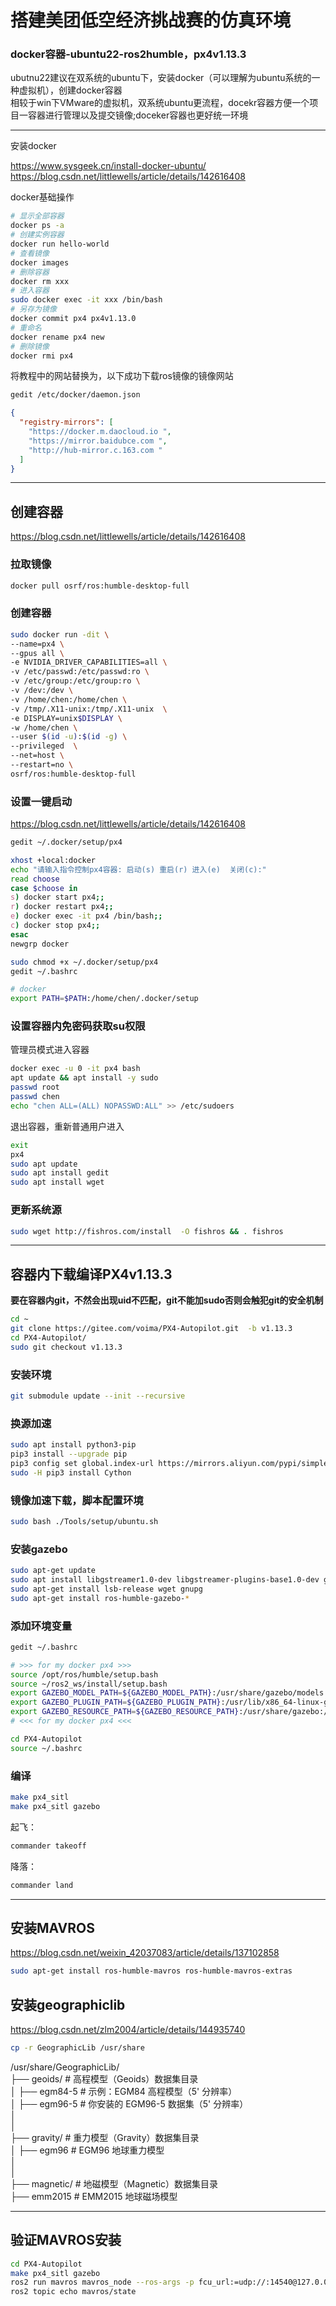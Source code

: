 # 搭建美团低空经济挑战赛的仿真环境

### docker容器-ubuntu22-ros2humble，px4v1.13.3

ubutnu22建议在双系统的ubuntu下，安装docker（可以理解为ubuntu系统的一种虚拟机），创建docker容器  
相较于win下VMware的虚拟机，双系统ubuntu更流程，docekr容器方便一个项目一容器进行管理以及提交镜像;doceker容器也更好统一环境  

---  

安装docker

<https://www.sysgeek.cn/install-docker-ubuntu/>  
<https://blog.csdn.net/littlewells/article/details/142616408>  

docker基础操作  

```bash
# 显示全部容器
docker ps -a
# 创建实例容器
docker run hello-world
# 查看镜像
docker images
# 删除容器
docker rm xxx
# 进入容器
sudo docker exec -it xxx /bin/bash
# 另存为镜像
docker commit px4 px4v1.13.0
# 重命名
docker rename px4 new
# 删除镜像
docker rmi px4
```

将教程中的网站替换为，以下成功下载ros镜像的镜像网站  

```bash
gedit /etc/docker/daemon.json
```

```json
{
  "registry-mirrors": [
    "https://docker.m.daocloud.io ",
    "https://mirror.baidubce.com ",
    "http://hub-mirror.c.163.com "
  ]
}
```

---  

创建容器
----

<https://blog.csdn.net/littlewells/article/details/142616408>  

### 拉取镜像  

```bash
docker pull osrf/ros:humble-desktop-full
```

### 创建容器  

```bash
sudo docker run -dit \
--name=px4 \
--gpus all \
-e NVIDIA_DRIVER_CAPABILITIES=all \
-v /etc/passwd:/etc/passwd:ro \
-v /etc/group:/etc/group:ro \
-v /dev:/dev \
-v /home/chen:/home/chen \
-v /tmp/.X11-unix:/tmp/.X11-unix  \
-e DISPLAY=unix$DISPLAY \
-w /home/chen \
--user $(id -u):$(id -g) \
--privileged  \
--net=host \
--restart=no \
osrf/ros:humble-desktop-full
```

### 设置一键启动  

<https://blog.csdn.net/littlewells/article/details/142616408>  

```bash
gedit ~/.docker/setup/px4
```

```bash
xhost +local:docker
echo "请输入指令控制px4容器: 启动(s) 重启(r) 进入(e)  关闭(c):"
read choose
case $choose in
s) docker start px4;;
r) docker restart px4;;
e) docker exec -it px4 /bin/bash;;
c) docker stop px4;;
esac
newgrp docker
```

```bash
sudo chmod +x ~/.docker/setup/px4
gedit ~/.bashrc
```

```bash
# docker
export PATH=$PATH:/home/chen/.docker/setup
```

### 设置容器内免密码获取su权限  

管理员模式进入容器  

```bash
docker exec -u 0 -it px4 bash
apt update && apt install -y sudo
passwd root
passwd chen
echo "chen ALL=(ALL) NOPASSWD:ALL" >> /etc/sudoers
```

退出容器，重新普通用户进入  

```bash
exit
px4
sudo apt update
sudo apt install gedit
sudo apt install wget
```

### 更新系统源  

```bash
sudo wget http://fishros.com/install  -O fishros && . fishros
```

---  

容器内下载编译PX4v1.13.3
------------------

**要在容器内git，不然会出现uid不匹配，git不能加sudo否则会触犯git的安全机制**

```bash
cd ~
git clone https://gitee.com/voima/PX4-Autopilot.git  -b v1.13.3
cd PX4-Autopilot/
sudo git checkout v1.13.3
```

### 安装环境  

```bash
git submodule update --init --recursive
```

### 换源加速  

```bash
sudo apt install python3-pip
pip3 install --upgrade pip
pip3 config set global.index-url https://mirrors.aliyun.com/pypi/simple/ 
sudo -H pip3 install Cython
```

### 镜像加速下载，脚本配置环境  

```bash
sudo bash ./Tools/setup/ubuntu.sh
```

### 安装gazebo  

```bash
sudo apt-get update
sudo apt install libgstreamer1.0-dev libgstreamer-plugins-base1.0-dev gstreamer1.0-plugins-good gstreamer1.0-plugins-bad gstreamer1.0-plugins-ugly
sudo apt-get install lsb-release wget gnupg
sudo apt-get install ros-humble-gazebo-*
```

### 添加环境变量  

```bash
gedit ~/.bashrc
```

```bash
# >>> for my docker px4 >>>
source /opt/ros/humble/setup.bash
source ~/ros2_ws/install/setup.bash
export GAZEBO_MODEL_PATH=${GAZEBO_MODEL_PATH}:/usr/share/gazebo/models:/usr/share/gazebo-11/models
export GAZEBO_PLUGIN_PATH=${GAZEBO_PLUGIN_PATH}:/usr/lib/x86_64-linux-gnu/gazebo-11/plugins
export GAZEBO_RESOURCE_PATH=${GAZEBO_RESOURCE_PATH}:/usr/share/gazebo:/usr/share/gazebo-11
# <<< for my docker px4 <<<
```

```bash
cd PX4-Autopilot
source ~/.bashrc
```

### 编译  

```bash
make px4_sitl
make px4_sitl gazebo
```

起飞：  

```bash
commander takeoff
```

降落：  

```bash
commander land
```

---  

安装MAVROS
--------

<https://blog.csdn.net/weixin_42037083/article/details/137102858>  

```bash
sudo apt-get install ros-humble-mavros ros-humble-mavros-extras
```

安装geographiclib
---------------

<https://blog.csdn.net/zlm2004/article/details/144935740>  

```bash
cp -r GeographicLib /usr/share
```

/usr/share/GeographicLib/  
├── geoids/          # 高程模型（Geoids）数据集目录  
│   ├── egm84-5     # 示例：EGM84 高程模型（5' 分辨率）  
│   ├── egm96-5     # 你安装的 EGM96-5 数据集（5' 分辨率）  
│  
│  
├── gravity/         # 重力模型（Gravity）数据集目录  
│   ├── egm96       # EGM96 地球重力模型  
│  
│  
├── magnetic/        # 地磁模型（Magnetic）数据集目录  
    ├── emm2015     # EMM2015 地球磁场模型  

---  

验证MAVROS安装
--------------

```bash
cd PX4-Autopilot
make px4_sitl gazebo
ros2 run mavros mavros_node --ros-args -p fcu_url:=udp://:14540@127.0.0.1:14557
ros2 topic echo mavros/state
```
